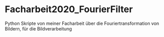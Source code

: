 # Facharbeit2020_FourierFilter
Python Skripte von meiner Facharbeit über die Fouriertransformation von Bildern, für die Bildverarbeitung
